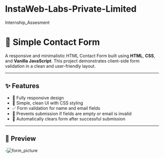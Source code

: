 # InstaWeb-Labs-Private-Limited
Internship_Assesment
# 🌟 Simple Contact Form

A responsive and minimalistic HTML Contact Form built using **HTML**, **CSS**, and **Vanilla JavaScript**. This project demonstrates client-side form validation in a clean and user-friendly layout.

---

## ✨ Features

- 📱 Fully responsive design
- 🎨 Simple, clean UI with CSS styling
- ✅ Form validation for name and email fields
- 🚫 Prevents submission if fields are empty or email is invalid
- 🔁 Automatically clears form after successful submission

---

## 📸 Preview
  -![form_picture](https://github.com/user-attachments/assets/5c6730ce-32c1-40f3-8362-5bef648be0cb)

